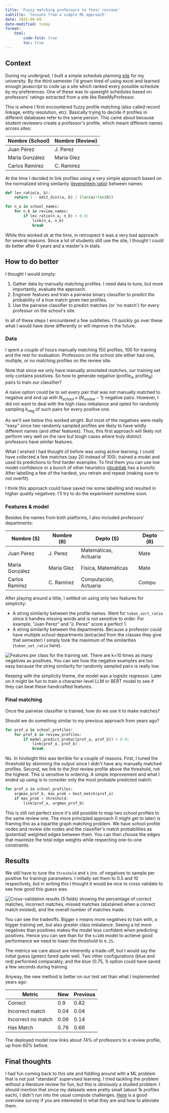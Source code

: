 ```yaml
---
title: 'Fuzzy matching professors to their reviews'
subtitle: 'lessons from a simple ML approach'
date: 2025-09-09
date-modified: today
format:
    html:
        code-fold: true
        toc: true
---
```


## Context

During my undergrad, I built a simple schedule planning [site](https://horariositam.com) for my university. By the third semester I'd grown tired of using excel and learned enough javascript to code up a site which ranked every possible schedule by my preferences. One of these was to upweight schedules based on professors' ratings extracted from a site like RateMyProfessor. 

This is where I first encountered fuzzy profile matching (also called record linkage, entity resolution, etc). Basically trying to decide if profiles in different databases refer to the same person. This came about because student reviewers create a professor's profile, which meant different names across sites:


| Nombre (School)    | Nombre (Review)      |
|---------------------|----------------------|
| Juan Pérez          | J. Perez             |
| María González      | Maria Glez           |
| Carlos Ramírez      | C. Ramirez           |


At the time I decided to link profiles using a very simple approach based on the normalized string similarity ([levenshtein ratio](https://www.digitalocean.com/community/tutorials/levenshtein-distance-python)) between names:

```python
def lev_ratio(a, b):
    return 1 - edit_dist(a, b) / (len(a)+len(b))

for n_a in school_names:
    for n_b in review_names:
        if lev_ratio(n_a, n_b) > 0.9:
            link(n_a, n_b)
            break
```

While this worked ok at the time, in retrospect it was a very bad approach for several reasons. Since a lot of students still use the site, I thought I could do better after 6 years and a master's in stats.


## How to do better

I thought I would simply:

1. Gather data by manually matching profiles. I need data to tune, but more importantly, evaluate the approach. 
2. Engineer features and train a pairwise binary classifier to predict the probability of a true match given two profiles. 
3. Use the pairwise classifier to predict matches (or 'no match') for every professor on the school's site. 

In all of these steps I encountered a few subtleties. I'll quickly go over these what I would have done differently or will improve in the future.

### Data

I spent a couple of hours manually matching 150 profiles, 100 for training and the rest for evaluation.  Professors on the school site either had one, multiple, or no matching profiles on the review site.

Note that since we only have manually annotated *matches*, our training set only contains positives. So how to generate negative $(\text{profile}_A, \text{profile}_B)$ pairs to train our classifier?


A naive option could be to set every pair that was not manually matched to negative and end up with $N_{school} \times (N_{review} - 1)$ negative pairs. However, I did not want to deal with the high class imbalance and opted for randomly sampling $k_\text{neg}$ of such pairs for every positive one. 

As we'll see below this worked alright. But most of the negatives were really "easy" since two randomly sampled profiles are likely to have wildly different names (and other features). Thus, this first approach will likely not perform very well on the rare but tough cases where truly distinct professors have similar features.

What I wished I had thought of before was using active learning. I could have collected a few matches (say 20 instead of 100), trained a model and used its predictions to find harder examples. To find them you can use low model confidence or a bunch of other heuristics ([doubtlab](https://github.com/koaning/doubtlab) has a bunch). After labelling a few of the hardest, you retrain and repeat (making sure to not overfit).

I think this approach could have saved me some labelling and resulted in higher quality negatives. I'll try to do the experiment sometime soon.

### Features & model

Besides the names from both platforms, I also included professors' departments:

| Nombre (S)    | Nombre (R)      | Depto (S) | Depto (R) |
|---------------------|----------------------|------------------------|-----------------------|
| Juan Pérez          | J. Perez             | Matemáticas, Actuaria            | Mate           |
| María González      | Maria Glez           | Física, Matemáticas                 | Mate                |
| Carlos Ramírez      | C. Ramirez           | Computación, Actuaria           | Compu           |

After playing around a little, I settled on using only two features for simplicity:

- A string similarity between the profile names. Went for `token_sort_ratio` since it handles missing words and is not sensitive to order. For example, "Juan Perez" and "J. Perez" score a perfect 1.
- A string similarity between the departments. Because a professor could have multiple school departments (extracted from the classes they give that semester) I simply took the maximum of the similarities (`token_set_ratio` here). 

![Features per class for the training set. There are `k=10` times as many negatives as positives. You can see how the negative examples are too easy because the string similarity for randomly sampled pairs is really low.](images/feature_scatter.png)


Keeping with the simplicity theme, the model was a logistic regressor. Later on it might be fun to train a character-level LLM or BERT model to see if they can beat these handcrafted features.

### Final matching

Once the pairwise classifier is trained, how do we use it to make matches? 

Should we do something similar to my previous approach from years ago?

```python
for prof_a in school_profiles:
    for prof_b in review_profiles:
        if model.predict_proba([prof_a, prof_b]) > 0.9:
            link(prof_a, prof_b)
            break
```

No. In hindsight this was terrible for a couple of reasons. First, I tuned the threshold by skimming the output since I didn't have any manually matched profiles. Second, we link to the *first* review profile above the threshold, not the highest. This is sensitive to ordering. A simple improvement and what I ended up using is to consider only the most probable predicted match:

```python
for prof_a in school_profiles:
    argmax_prof_b, max_prob = best_match(prof_a)
    if max_prob > threshold:
        link(prof_a, argmax_prof_b)
```

This is still not perfect since it's still possible to map two school profiles to the same review one. The more principled approach (I might get to later) is framing this as a bipartite graph matching problem. We have school profile nodes and review site nodes and the classifier's match probabilities as (potential) weighted edges between them. You can then choose the edges that maximize the total edge weights while respecting one-to-one constraints. 

## Results

We still have to tune the `threshold` and `k` (no. of negatives to sample per positive for training) parameters. I initially set them to 0.5 and 10 respectively, but in writing this I thought it would be nice to cross validate to see how good this guess was. 

![Cross-validation results (5 folds) showing the percentage of correct matches, incorrect matches, missed matches (abstained when a correct match existed), and the overall number of matches made.](images/cv_results.png)

You can see the tradeoffs. Bigger `k` means more negatives to train with, a bigger training set, but also greater class imbalance. Seeing a lot more negatives than positives makes the model less confident when predicting positives. Hence you can see than for the `k=100` model to achieve good performance we need to lower the threshold to `0.25`. 

The metrics we care about are inherently a trade-off, but I would say the initial guess (green) fared quite well. Two other configurations (blue and red) performed comparably, and the blue (0.75, 1) option could have saved a few seconds during training.

Anyway, the new method is better on our test set than what I implemented years ago:

| Metric     | New  | Previous |
|------------|-------|----------|
| Correct               | 0.9   | 0.82     |
| Incorrect match       | 0.04  | 0.04     |
| Incorrect no match    | 0.06  | 0.14     |
| Has Match             | 0.76  | 0.66     |


The deployed model now links about 74% of professors to a review profile, up from 60% before.


## Final thoughts

I had fun coming back to this site and fiddling around with a ML problem that is not just "standard" supervised learning. I tried tackling the problem without a literature review for fun, but this is obviously a studied problem. I should mention that since my datasets were pretty small (about 1k profiles each), I didn't run into the usual compute challenges. [Here](https://www.science.org/doi/10.1126/sciadv.abi8021) is a good overview survey if you are interested in what they are and how to alleviate them.